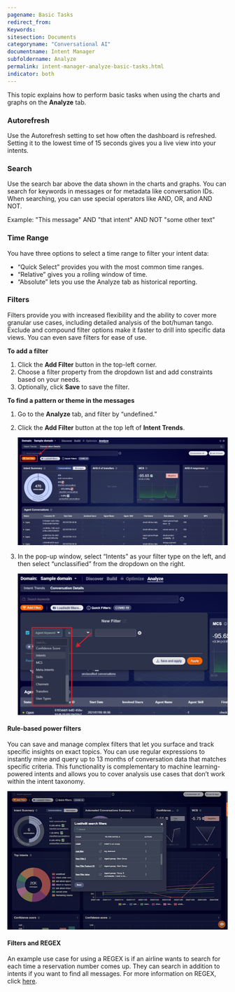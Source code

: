 ```yaml
---
pagename: Basic Tasks
redirect_from:
Keywords:
sitesection: Documents
categoryname: "Conversational AI"
documentname: Intent Manager
subfoldername: Analyze
permalink: intent-manager-analyze-basic-tasks.html
indicator: both
---
```


This topic explains how to perform basic tasks when using the charts and graphs on the **Analyze** tab.

### Autorefresh
Use the Autorefresh setting to set how often the dashboard is refreshed. Setting it to the lowest time of 15 seconds gives you a live view into your intents.

### Search
Use the search bar above the data shown in the charts and graphs. You can search for keywords in messages or for metadata like conversation IDs. When searching, you can use special operators like AND, OR, and AND NOT.

Example: "This message" AND "that intent" AND NOT "some other text"

### Time Range
You have three options to select a time range to filter your intent data:

* “Quick Select” provides you with the most common time ranges.
* “Relative” gives you a rolling window of time.
* “Absolute” lets you use the Analyze tab as historical reporting.

### Filters
Filters provide you with increased flexibility and the ability to cover more granular use cases, including detailed analysis of the bot/human tango. Exclude and compound filter options make it faster to drill into specific data views. You can even save filters for ease of use.

**To add a filter**

1. Click the **Add Filter** button in the top-left corner. 
2. Choose a filter property from the dropdown list and add constraints based on your needs.
3. Optionally, click **Save** to save the filter.

**To find a pattern or theme in the messages**

1. Go to the **Analyze** tab, and filter by “undefined.”
2. Click the **Add Filter** button at the top left of **Intent Trends**.

    <img class="fancyimage" style="width:800px" src="img/ConvoBuilder/im_analyze_filters1.png">

3. In the pop-up window, select “Intents” as your filter type on the left, and then select “unclassified” from the dropdown on the right. 

    <img class="fancyimage" style="width:800px" src="img/ConvoBuilder/im_analyze_filters2.png">

#### Rule-based power filters
You can save and manage complex filters that let you surface and track specific insights on exact topics. You can use regular expressions to instantly mine and query up to 13 months of conversation data that matches specific criteria. This functionality is complementary to machine learning-powered intents and allows you to cover analysis use cases that don’t work within the intent taxonomy.

<img class="fancyimage" style="width:800px" src="img/ConvoBuilder/im_analyze_filters3.png">

#### Filters and REGEX
An example use case for using a REGEX is if an airline wants to search for each time a reservation number comes up. They can search in addition to intents if you want to find all messages. For more information on REGEX, click [here](https://www.elastic.co/guide/en/elasticsearch/reference/current/regexp-syntax.html).
